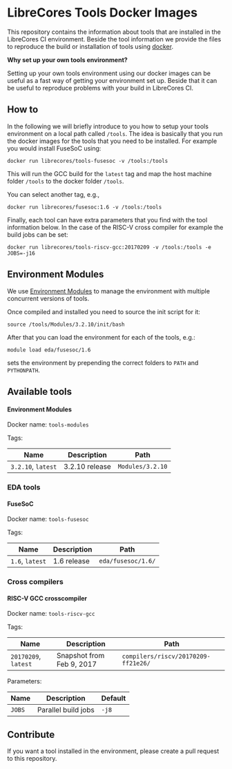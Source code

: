 # LibreCores Tools Docker Images

This repository contains the information about tools that are
installed in the LibreCores CI environment. Beside the tool
information we provide the files to reproduce the build or
installation of tools using [docker](http://docker.io).

**Why set up your own tools environment?**

Setting up your own tools environment using our docker images can be
useful as a fast way of getting your environment set up. Beside that
it can be useful to reproduce problems with your build in LibreCores
CI.

## How to

In the following we will briefly introduce to you how to setup your
tools environment on a local path called `/tools`. The idea is
basically that you run the docker images for the tools that you need
to be installed. For example you would install FuseSoC using:

    docker run librecores/tools-fusesoc -v /tools:/tools

This will run the GCC build for the `latest` tag and map the host
machine folder `/tools` to the docker folder `/tools`.

You can select another tag, e.g.,

    docker run librecores/fusesoc:1.6 -v /tools:/tools

Finally, each tool can have extra parameters that you find with the
tool information below. In the case of the RISC-V cross compiler for
example the build jobs can be set:

    docker run librecores/tools-riscv-gcc:20170209 -v /tools:/tools -e JOBS=-j16

## Environment Modules

We use [Environment Modules](http://modules.sourceforge.net/) to
manage the environment with multiple concurrent versions of tools.

Once compiled and installed you need to source the init script for it:

    source /tools/Modules/3.2.10/init/bash

After that you can load the environment for each of the tools, e.g.:

    module load eda/fusesoc/1.6

sets the environment by prepending the correct folders to `PATH` and
`PYTHONPATH`.

## Available tools

#### Environment Modules

Docker name: `tools-modules`

Tags:

| Name | Description | Path |
| ---- | ----------- | ---- |
| `3.2.10`, `latest` | 3.2.10 release | `Modules/3.2.10` |

### EDA tools

#### FuseSoC

Docker name: `tools-fusesoc`

Tags:

| Name | Description | Path |
| ---- | ----------- | ---- |
| `1.6`, `latest` | 1.6 release | `eda/fusesoc/1.6/`

### Cross compilers

#### RISC-V GCC crosscompiler

Docker name: `tools-riscv-gcc` 

Tags:

| Name | Description | Path |
| ---- | ----------- | ---- |
| `20170209`, `latest` | Snapshot from Feb 9, 2017 | `compilers/riscv/20170209-ff21e26/`

Parameters:

| Name | Description | Default |
| ---- | ----------- | ------- |
| `JOBS` | Parallel build jobs | `-j8` |

## Contribute

If you want a tool installed in the environment, please create a pull
request to this repository.

